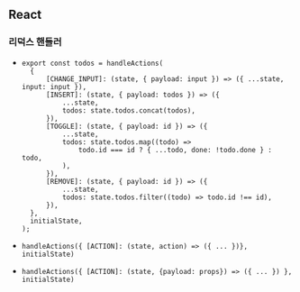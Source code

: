## React

### 리덕스 핸들러

* ```react
  export const todos = handleActions(
  	{
  		[CHANGE_INPUT]: (state, { payload: input }) => ({ ...state, input: input }),
  		[INSERT]: (state, { payload: todos }) => ({
  			...state,
  			todos: state.todos.concat(todos),
  		}),
  		[TOGGLE]: (state, { payload: id }) => ({
  			...state,
  			todos: state.todos.map((todo) =>
  				todo.id === id ? { ...todo, done: !todo.done } : todo,
  			),
  		}),
  		[REMOVE]: (state, { payload: id }) => ({
  			...state,
  			todos: state.todos.filter((todo) => todo.id !== id),
  		}),
  	},
  	initialState,
  );
  ```

* `handleActions({ [ACTION]: (state, action) => ({ ... })}, initialState)`

* `handleActions({ [ACTION]: (state, {payload: props}) => ({ ... }) }, initialState)`